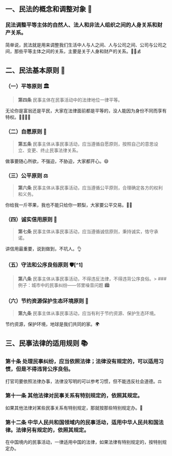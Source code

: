
## 一、民法的概念和调整对象 🌟

### 民法调整平等主体的自然人、法人和非法人组织之间的人身关系和财产关系。
简单说，民法就是用来调整我们生活中人与人之间、人与公司之间、公司与公司之间，那些平等主体之间的关系，主要是关于人身和财产的关系。👫🏢💰

## 二、民法基本原则 📜

### （一）平等原则 🏛
> **第四条** 民事主体在民事活动中的法律地位一律平等。

无论你是富翁还是平民，大家在法律面前都是平等的，没人能因为身份不同而享有特权。👨‍⚖️👩‍⚖️

### （二）自愿原则 👐
> **第五条** 民事主体从事民事活动，应当遵循自愿原则，按照自己的意思设立、变更、终止民事法律关系。

做事要随心所欲，不强迫，不胁迫，大家都开心。😄

### （三）公平原则 ⚖️
> **第六条** 民事主体从事民事活动，应当遵循公平原则，合理确定各方的权利和义务。

你给我一斤苹果，我也不能只给你一颗梨，大家要公平交易。🍎🍐

### （四）诚实信用原则 🤝
> **第七条** 民事主体从事民事活动，应当遵循诚信原则，秉持诚实，恪守承诺。

讲信用最重要，说到做到，不坑人。👌

### （五）守法和公序良俗原则 🛡[^1]
> **第八条** 民事主体从事民事活动，不得违反法律，不得违背公序良俗。> ### 例子：城市中的民事纠纷——邻里噪音问题 🏙️

### （六）节约资源保护生态环境原则 🌳
> **第九条** 民事主体从事民事活动，应当有利于节约资源、保护生态环境。

节约资源，保护环境，地球是我们共同的家。🌍

## 三、民事法律的适用规则 📚

### 第十条 处理民事纠纷，应当依照法律；法律没有规定的，可以适用习惯，但是不得违背公序良俗。
打官司要依照法律办事，法律没写明的可以参考习惯，但不能违反社会道德。⚖️

### 第十一条 其他法律对民事关系有特别规定的，依照其规定。
如果其他法律对某些民事关系有特别规定，那就按那些特别规定办。📜

### 第十二条 中华人民共和国领域内的民事活动，适用中华人民共和国法律。法律另有规定的，依照其规定。
在中国境内的民事活动，一律适用中国的法律，如果法律有特别规定的，按特别规定办。

